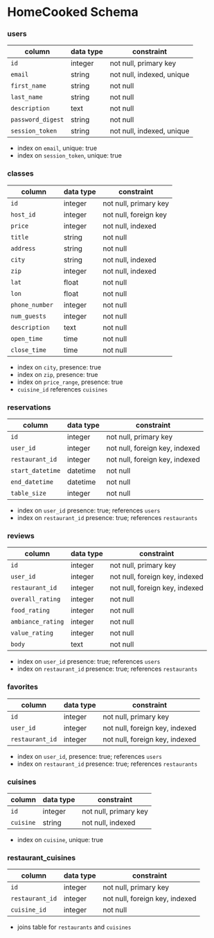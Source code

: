 # HomeCooked Schema

### users
| column            | data type     | constraint                |
| ---               | ---           | ---                       |
| `id`	            | integer       | not null, primary key     |
| `email`	        | string	    | not null, indexed, unique |
| `first_name`	    | string	    | not null                  |
| `last_name`	    | string	    | not null                  |
| `description`	    | text  	    | not null                  |
| `password_digest`	| string	    | not null                  |
| `session_token`   | string        | not null, indexed, unique |

* index on `email`, unique: true
* index on `session_token`, unique: true

### classes
| column            | data type     | constraint                        |
| ---               | ---           | ---                               |
| `id` 	            | integer	    | not null, primary key             |
| `host_id`	        | integer	    | not null, foreign key             |
| `price`   	    | integer   	| not null, indexed                 |
| `title`	        | string	    | not null                          |
| `address`	        | string	    | not null                          |
| `city`	        | string	    | not null, indexed                 |
| `zip`	            | integer	    | not null, indexed                 |
| `lat`             | float         | not null                          |
| `lon`             | float         | not null                          |
| `phone_number`	| integer	    | not null                          |
| `num_guests   `	| integer	    | not null                          |
| `description`	    | text	        | not null                          |
| `open_time`	    | time	        | not null                          |
| `close_time`	    | time	        | not null                          |

* index on `city`, presence: true
* index on `zip`, presence: true
* index on `price_range`, presence: true
* `cuisine_id` references `cuisines`

### reservations
| column            | data type     | constraint                        |
| ---               | ---           | ---                               |
| `id`	            | integer	    | not null, primary key             |
| `user_id`	        | integer	    | not null, foreign key, indexed    |
| `restaurant_id`	| integer	    | not null, foreign key, indexed    |
| `start_datetime`	| datetime	    | not null                          |
| `end_datetime`	| datetime	    | not null                          |
| `table_size`	    | integer	    | not null                          |

* index on `user_id` presence: true; references `users`
* index on `restaurant_id` presence: true; references `restaurants`

### reviews
| column            | data type     | constraint                        |
| ---               | ---           | ---                               |
| `id`	            | integer	    | not null, primary key             |
| `user_id`	        | integer	    | not null, foreign key, indexed    |
| `restaurant_id`	| integer	    | not null, foreign key, indexed    |
| `overall_rating`	| integer	    | not null                          |
| `food_rating`	    | integer	    | not null                          |
| `ambiance_rating`	| integer	    | not null                          |
| `value_rating`	| integer	    | not null                          |
| `body`	        |text	        | not null                          |

* index on `user_id` presence: true; references `users`
* index on `restaurant_id` presence: true; references `restaurants`

### favorites
| column            | data type     | constraint                        |
| ---               | ---           | ---                               |
|`id`	                | integer	    | not null, primary key         |
|`user_id`	        | integer	    | not null, foreign key, indexed    |
|`restaurant_id`	    | integer	    | not null, foreign key, indexed|

* index on `user_id`, presence: true; references `users`
* index on `restaurant_id` presence: true; references `restaurants`

### cuisines
| column            | data type     | constraint                        |
| ---               | ---           | ---                               |
| `id`              | integer       | not null, primary key             |
| `cuisine`         | string        | not null, indexed                 |

* index on `cuisine`, unique: true

### restaurant_cuisines
| column            | data type     | constraint                        |
| ---               | ---           | ---                               |
| `id`              | integer       | not null, primary key             |
|`restaurant_id`	| integer	    | not null, foreign key, indexed    |
| `cuisine_id`      | integer      | not null                          |

* joins table for `restaurants` and `cuisines`